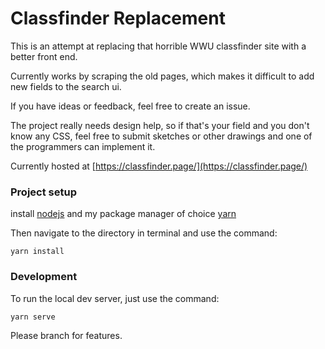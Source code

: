 # Classfinder Replacement

This is an attempt at replacing that horrible WWU classfinder site with a better front end.

Currently works by scraping the old pages, which makes it difficult to add new fields to the search ui.

If you have ideas or feedback, feel free to create an issue.

The project really needs design help, so if that's your field and you don't know any CSS, feel free to submit sketches or other drawings and one of the programmers can implement it.

Currently hosted at [https://classfinder.page/](https://classfinder.page/)

### Project setup

install [nodejs](https://nodejs.org/en/download/) and my package manager of choice [yarn](https://yarnpkg.com/en/docs/install)

Then navigate to the directory in terminal and use the command: 

```
yarn install
```
### Development

To run the local dev server, just use the command:

```
yarn serve
```

Please branch for features.
